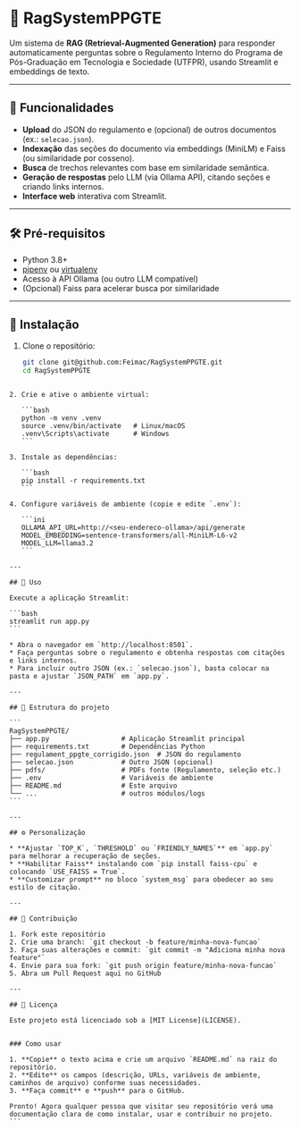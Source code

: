 
# 📖 RagSystemPPGTE

Um sistema de **RAG (Retrieval-Augmented Generation)** para responder automaticamente perguntas sobre o Regulamento Interno do Programa de Pós-Graduação em Tecnologia e Sociedade (UTFPR), usando Streamlit e embeddings de texto.

---

## 🚀 Funcionalidades

- **Upload** do JSON do regulamento e (opcional) de outros documentos (ex.: `selecao.json`).  
- **Indexação** das seções do documento via embeddings (MiniLM) e Faiss (ou similaridade por cosseno).  
- **Busca** de trechos relevantes com base em similaridade semântica.  
- **Geração de respostas** pelo LLM (via Ollama API), citando seções e criando links internos.  
- **Interface web** interativa com Streamlit.

---

## 🛠️ Pré-requisitos

- Python 3.8+  
- [pipenv](https://pipenv.pypa.io/) ou [virtualenv](https://docs.python.org/3/library/venv.html)  
- Acesso à API Ollama (ou outro LLM compatível)  
- (Opcional) Faiss para acelerar busca por similaridade

---

## 🔧 Instalação

1. Clone o repositório:  
   ```bash
   git clone git@github.com:Feimac/RagSystemPPGTE.git
   cd RagSystemPPGTE
````

2. Crie e ative o ambiente virtual:

   ```bash
   python -m venv .venv
   source .venv/bin/activate   # Linux/macOS
   .venv\Scripts\activate      # Windows
   ```

3. Instale as dependências:

   ```bash
   pip install -r requirements.txt
   ```

4. Configure variáveis de ambiente (copie e edite `.env`):

   ```ini
   OLLAMA_API_URL=http://<seu-endereco-ollama>/api/generate
   MODEL_EMBEDDING=sentence-transformers/all-MiniLM-L6-v2
   MODEL_LLM=llama3.2
   ```

---

## 🚩 Uso

Execute a aplicação Streamlit:

```bash
streamlit run app.py
```

* Abra o navegador em `http://localhost:8501`.
* Faça perguntas sobre o regulamento e obtenha respostas com citações e links internos.
* Para incluir outro JSON (ex.: `selecao.json`), basta colocar na pasta e ajustar `JSON_PATH` em `app.py`.

---

## 🧩 Estrutura do projeto

```
RagSystemPPGTE/
├── app.py                  # Aplicação Streamlit principal
├── requirements.txt        # Dependências Python
├── regulament_ppgte_corrigido.json  # JSON do regulamento
├── selecao.json            # Outro JSON (opcional)
├── pdfs/                   # PDFs fonte (Regulamento, seleção etc.)
├── .env                    # Variáveis de ambiente
├── README.md               # Este arquivo
└── ...                     # outros módulos/logs
```

---

## ⚙️ Personalização

* **Ajustar `TOP_K`, `THRESHOLD` ou `FRIENDLY_NAMES`** em `app.py` para melhorar a recuperação de seções.
* **Habilitar Faiss** instalando com `pip install faiss-cpu` e colocando `USE_FAISS = True`.
* **Customizar prompt** no bloco `system_msg` para obedecer ao seu estilo de citação.

---

## 🤝 Contribuição

1. Fork este repositório
2. Crie uma branch: `git checkout -b feature/minha-nova-funcao`
3. Faça suas alterações e commit: `git commit -m "Adiciona minha nova feature"`
4. Envie para sua fork: `git push origin feature/minha-nova-funcao`
5. Abra um Pull Request aqui no GitHub

---

## 📝 Licença

Este projeto está licenciado sob a [MIT License](LICENSE).


### Como usar

1. **Copie** o texto acima e crie um arquivo `README.md` na raiz do repositório.  
2. **Edite** os campos (descrição, URLs, variáveis de ambiente, caminhos de arquivo) conforme suas necessidades.  
3. **Faça commit** e **push** para o GitHub.  

Pronto! Agora qualquer pessoa que visitar seu repositório verá uma documentação clara de como instalar, usar e contribuir no projeto.
```
